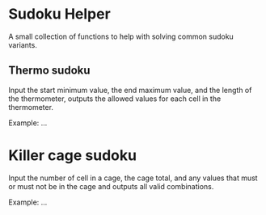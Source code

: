 # Sudoku Helper
A small collection of functions to help with solving common sudoku  variants.

## Thermo sudoku
Input the start minimum value, the end maximum value, and the length of the thermometer, outputs the allowed values for each cell in the thermometer.

Example:
...

# Killer cage sudoku
Input the number of cell in a cage, the cage total, and any values that must or must not be in the cage and outputs all valid combinations.

Example:
...
